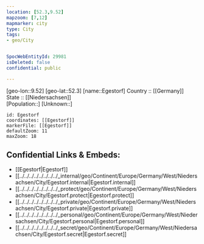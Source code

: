 ```yaml
---
location: [52.3,9.52] 
mapzoom: [7,12] 
mapmarker: city 
type: City
tags:
- geo/City


SpocWebEntityId: 29981
isDeleted: false
confidential: public

---
```

[geo-lon::9.52] 
[geo-lat::52.3] 
[name::Egestorf] 
Country :: [[Germany]]  
State :: [[Niedersachsen]]  
[Population::] 
[Unknown::] 


```leaflet
id: Egestorf
coordinates: [[Egestorf]] 
markerFile: [[Egestorf]] 
defaultZoom: 11 
maxZoom: 18
```


## Confidential Links & Embeds: 
- [[Egestorf|Egestorf]]  
- [[../../../../../../../../_internal/geo/Continent/Europe/Germany/West/Niedersachsen/City/Egestorf.internal|Egestorf.internal]] 
- [[../../../../../../../../_protect/geo/Continent/Europe/Germany/West/Niedersachsen/City/Egestorf.protect|Egestorf.protect]] 
- [[../../../../../../../../_private/geo/Continent/Europe/Germany/West/Niedersachsen/City/Egestorf.private|Egestorf.private]] 
- [[../../../../../../../../_personal/geo/Continent/Europe/Germany/West/Niedersachsen/City/Egestorf.personal|Egestorf.personal]] 
- [[../../../../../../../../_secret/geo/Continent/Europe/Germany/West/Niedersachsen/City/Egestorf.secret|Egestorf.secret]] 
